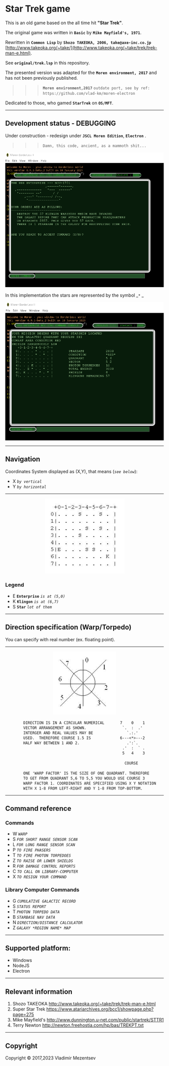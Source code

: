 # Star Trek game
This is an old game based on the all time hit __"Star Trek"__. 

The original game was written in __`Basic`__ by __`Mike Mayfield's, 1971`__. 

Rewritten in __`Common Lisp`__ by __`Shozo TAKEOKA, 2006, take@axe-inc.co.jp`__ [http://www.takeoka.org/~take/](http://www.takeoka.org/~take/trek/trek-man-e.html). 

See __`original/trek.lsp`__ in this repository.

The presented version was adapted for the __`Moren environment, 2017`__ and has not been previously published.
>>> __`Moren environment,2017`__ `outdate port, see by ref: https://github.com/vlad-km/moren-electron` 

Dedicated to those, who gamed __`StarTrek`__ on  __`OS/MFT`__.


___

## Development status - DEBUGGING
Under construction - redesign under __`JSCL Moren Edition`__, __`Electron`__ .


>>> `Damn, this code, ancient, as a mammoth shit...` 

<p align="center">
  <a href="https://github.com/vlad-km">
    <img src="images/uss.bmp"/>
  </a>
</p>

In this implementation the stars are represented by the symbol _`*` _

<p align="center">
  <a href="https://github.com/vlad-km">
    <img src="images/mistart.bmp"/>
  </a>
</p>

___

## Navigation


Coordinates System
displayed as (X,Y), that means (_`see below`_): 
- X  _`by vertical`_
- Y  _`by horizontal`_

___
<p align="center">
  <a href="https://github.com/vlad-km">
    <img src="original/fig1.jpg"/>
  </a>
</p>


### Legend
- E __`Enterprise`__ _`is at (5,0)`_
- K __`Klingon`__ _`is at (6,7)`_
- S __`Star`__ _`lot of them`_

___

## Direction specification (Warp/Torpedo)

You can specify with real number (ex. floating point).

___

<p align="center">
  <a href="https://github.com/vlad-km">
    <img src="original/fig2.jpg"/>
  </a>
</p>

```
        DIRECTION IS IN A CIRCULAR NUMERICAL       7    0    1
        VECTOR ARRANGEMENT AS SHOWN.                `.  :  .' 
        INTERGER AND REAL VALUES MAY BE               `.:.'   
        USED.  THEREFORE COURSE 1.5 IS             6---<*>---2
        HALF WAY BETWEEN 1 AND 2.                     .':`.   
                                                    .'  :  ` .
                                                    5   4    3
      
                                                     COURSE
      
        ONE 'WARP FACTOR' IS THE SIZE OF ONE QUADRANT. THEREFORE
        TO GET FROM QUADRANT 5,6 TO 5,5 YOU WOULD USE COURSE 3
        WARP FACTOR 1. COORDINATES ARE SPECIFIED USING X Y NOTATION
        WITH X 1-8 FROM LEFT-RIGHT AND Y 1-8 FROM TOP-BOTTOM.

```
___


## Command reference

### Commands

- W  _`WARP`_
- S  _`FOR SHORT RANGE SENSOR SCAN`_
- L  _`FOR LONG RANGE SENSOR SCAN`_  
- P  _`TO FIRE PHASERS`_
- T  _`TO FIRE PHOTON TORPEDOES`_
- Z  _`TO RAISE OR LOWER SHIELDS`_
- R  _`FOR DAMAGE CONTROL REPORTS`_
- C  _`TO CALL ON LIBRARY-COMPUTER`_
- X  _`TO RESIGN YOUR COMMAND`_


### Library Computer Commands

- G  _`CUMULATIVE GALACTIC RECORD`_
- S  _`STATUS REPORT`_
- T  _`PHOTON TORPEDO DATA`_
- B  _`STARBASE NAV DATA`_
- N  _`DIRECTION/DISTANCE CALCULATOR`_
- Z  _`GALAXY *REGION NAME* MAP`_

___

## Supported platform:
- Windows
- NodeJS
- Electron

___

## Relevant information
1. Shozo TAKEOKA    http://www.takeoka.org/~take/trek/trek-man-e.html
2. Super Star Trek  https://www.atariarchives.org/bcc1/showpage.php?page=275
3. Mike Mayfield's  http://www.dunnington.u-net.com/public/startrek/STTR1
4. Terry Newton     http://newton.freehostia.com/hp/bas/TREKPT.txt


___

## Copyright
Copyright © 2017,2023 Vladimir Mezentsev



